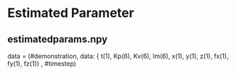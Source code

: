 # Estimated Parameter 


## estimatedparams.npy

data = (#demonstration, data: { t(1), Kp(6), Kv(6), Im(6), x(1), y(1), z(1), fx(1), fy(1), fz(1)} , #timestep)

